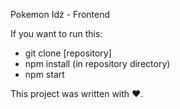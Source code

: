Pokemon Idź - Frontend

If you want to run this:
- git clone [repository]
- npm install (in repository directory)
- npm start

This project was written with ❤️.

